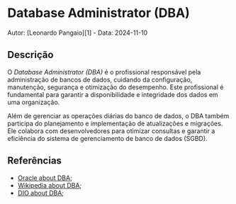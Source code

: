 # Database Administrator (DBA)

Autor: [Leonardo Pangaio][1] - Data: 2024-11-10

## Descrição

O *Database Administrator (DBA)* é o profissional responsável pela administração de bancos de dados, cuidando da configuração, manutenção, segurança e otimização do desempenho. Este profissional é fundamental para garantir a disponibilidade e integridade dos dados em uma organização.

Além de gerenciar as operações diárias do banco de dados, o DBA também participa do planejamento e implementação de atualizações e migrações. Ele colabora com desenvolvedores para otimizar consultas e garantir a eficiência do sistema de gerenciamento de banco de dados (SGBD).

## Referências

- [Oracle about DBA](https://www.oracle.com/br/database/what-is-a-dba/);
- [Wikipedia about DBA](https://pt.wikipedia.org/wiki/Administrador_de_banco_de_dados);
- [DIO about DBA](https://www.dio.me/articles/tudo-o-que-voce-precisa-saber-sobre-dba-data-base-administrator);
